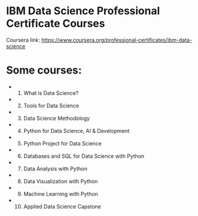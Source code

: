 # IBM Data Science Professional Certificate Courses

Coursera link: https://www.coursera.org/professional-certificates/ibm-data-science

# Some courses:

* 1. What is Data Science?

* 2. Tools for Data Science

* 3. Data Science Methodology

* 4. Python for Data Science, AI & Development

* 5. Python Project for Data Science

* 6. Databases and SQL for Data Science with Python

* 7. Data Analysis with Python

* 8. Data Visualization with Python

* 9. Machine Learning with Python

* 10. Applied Data Science Capstone




